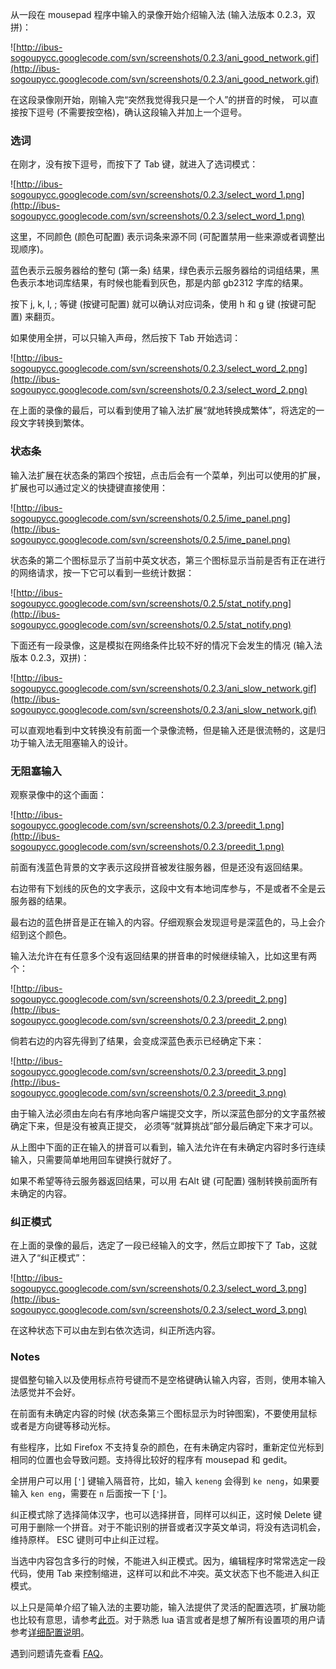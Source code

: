 从一段在 mousepad 程序中输入的录像开始介绍输入法 (输入法版本 0.2.3，双拼)：

![http://ibus-sogoupycc.googlecode.com/svn/screenshots/0.2.3/ani_good_network.gif](http://ibus-sogoupycc.googlecode.com/svn/screenshots/0.2.3/ani_good_network.gif)

在这段录像刚开始，刚输入完“突然我觉得我只是一个人”的拼音的时候，
可以直接按下逗号 (不需要按空格)，确认这段输入并加上一个逗号。

### 选词 ###

在刚才，没有按下逗号，而按下了 Tab 键，就进入了选词模式：

![http://ibus-sogoupycc.googlecode.com/svn/screenshots/0.2.3/select_word_1.png](http://ibus-sogoupycc.googlecode.com/svn/screenshots/0.2.3/select_word_1.png)

这里，不同颜色 (颜色可配置) 表示词条来源不同 (可配置禁用一些来源或者调整出现顺序)。

蓝色表示云服务器给的整句 (第一条) 结果，绿色表示云服务器给的词组结果，黑色表示本地词库结果，有时候也能看到灰色，那是内部 gb2312 字库的结果。

按下 j, k, l, ; 等键 (按键可配置) 就可以确认对应词条，使用 h 和 g 键 (按键可配置) 来翻页。

如果使用全拼，可以只输入声母，然后按下 Tab 开始选词：

![http://ibus-sogoupycc.googlecode.com/svn/screenshots/0.2.3/select_word_2.png](http://ibus-sogoupycc.googlecode.com/svn/screenshots/0.2.3/select_word_2.png)

在上面的录像的最后，可以看到使用了输入法扩展“就地转换成繁体”，将选定的一段文字转换到繁体。

### 状态条 ###

输入法扩展在状态条的第四个按钮，点击后会有一个菜单，列出可以使用的扩展，扩展也可以通过定义的快捷键直接使用：

![http://ibus-sogoupycc.googlecode.com/svn/screenshots/0.2.5/ime_panel.png](http://ibus-sogoupycc.googlecode.com/svn/screenshots/0.2.5/ime_panel.png)

状态条的第二个图标显示了当前中英文状态，第三个图标显示当前是否有正在进行的网络请求，按一下它可以看到一些统计数据：

![http://ibus-sogoupycc.googlecode.com/svn/screenshots/0.2.5/stat_notify.png](http://ibus-sogoupycc.googlecode.com/svn/screenshots/0.2.5/stat_notify.png)

下面还有一段录像，这是模拟在网络条件比较不好的情况下会发生的情况 (输入法版本 0.2.3，双拼)：

![http://ibus-sogoupycc.googlecode.com/svn/screenshots/0.2.3/ani_slow_network.gif](http://ibus-sogoupycc.googlecode.com/svn/screenshots/0.2.3/ani_slow_network.gif)

可以直观地看到中文转换没有前面一个录像流畅，但是输入还是很流畅的，这是归功于输入法无阻塞输入的设计。

### 无阻塞输入 ###

观察录像中的这个画面：

![http://ibus-sogoupycc.googlecode.com/svn/screenshots/0.2.3/preedit_1.png](http://ibus-sogoupycc.googlecode.com/svn/screenshots/0.2.3/preedit_1.png)

前面有浅蓝色背景的文字表示这段拼音被发往服务器，但是还没有返回结果。

右边带有下划线的灰色的文字表示，这段中文有本地词库参与，不是或者不全是云服务器的结果。

最右边的蓝色拼音是正在输入的内容。仔细观察会发现逗号是深蓝色的，马上会介绍到这个颜色。

输入法允许在有任意多个没有返回结果的拼音串的时候继续输入，比如这里有两个：

![http://ibus-sogoupycc.googlecode.com/svn/screenshots/0.2.3/preedit_2.png](http://ibus-sogoupycc.googlecode.com/svn/screenshots/0.2.3/preedit_2.png)

倘若右边的内容先得到了结果，会变成深蓝色表示已经确定下来：

![http://ibus-sogoupycc.googlecode.com/svn/screenshots/0.2.3/preedit_3.png](http://ibus-sogoupycc.googlecode.com/svn/screenshots/0.2.3/preedit_3.png)

由于输入法必须由左向右有序地向客户端提交文字，所以深蓝色部分的文字虽然被确定下来，但是没有被真正提交，
必须等“就算挑战”部分最后确定下来才可以。

从上图中下面的正在输入的拼音可以看到，输入法允许在有未确定内容时多行连续输入，只需要简单地用回车键换行就好了。

如果不希望等待云服务器返回结果，可以用 右Alt 键 (可配置) 强制转换前面所有未确定的内容。

### 纠正模式 ###

在上面的录像的最后，选定了一段已经输入的文字，然后立即按下了 Tab，这就进入了“纠正模式”：

![http://ibus-sogoupycc.googlecode.com/svn/screenshots/0.2.3/select_word_3.png](http://ibus-sogoupycc.googlecode.com/svn/screenshots/0.2.3/select_word_3.png)

在这种状态下可以由左到右依次选词，纠正所选内容。

### Notes ###

提倡整句输入以及使用标点符号键而不是空格键确认输入内容，否则，使用本输入法感觉并不会好。

在前面有未确定内容的时候 (状态条第三个图标显示为时钟图案)，不要使用鼠标或者是方向键等移动光标。

有些程序，比如 Firefox 不支持复杂的颜色，在有未确定内容时，重新定位光标到相同的位置也会导致问题。支持得比较好的程序有 mousepad 和 gedit。

全拼用户可以用 [`'`] 键输入隔音符，比如，输入 `keneng` 会得到 `ke neng`，如果要输入 `ken eng`，需要在 `n` 后面按一下 [`'`]。

纠正模式除了选择简体汉字，也可以选择拼音，同样可以纠正，这时候 Delete 键可用于删除一个拼音。对于不能识别的拼音或者汉字英文单词，将没有选词机会，维持原样。 ESC 键则可中止纠正过程。

当选中内容包含多行的时候，不能进入纠正模式。因为，编辑程序时常常选定一段代码，使用 Tab 来控制缩进，这样可以和此不冲突。英文状态下也不能进入纠正模式。

以上只是简单介绍了输入法的主要功能，输入法提供了灵活的配置选项，扩展功能也比较有意思，请参考[此页](http://code.google.com/p/ibus-sogoupycc/wiki/ConfigurationExample)。对于熟悉 lua 语言或者是想了解所有设置项的用户请参考[详细配置说明](http://code.google.com/p/ibus-sogoupycc/wiki/Configuration)。

遇到问题请先查看 [FAQ](http://code.google.com/p/ibus-sogoupycc/wiki/FAQ)。